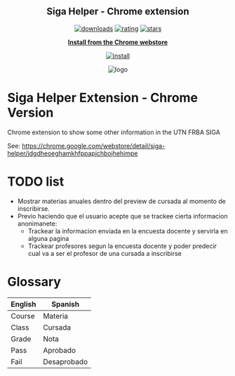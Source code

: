 <h2 align="center">Siga Helper - Chrome extension</h2>

<p align="center">
	<a href="https://chrome.google.com/webstore/detail/siga-helper/jdgdheoeghamkhfppapjchbojhehimpe"><img src="https://img.shields.io/chrome-web-store/users/jdgdheoeghamkhfppapjchbojhehimpe.svg" alt="downloads"></a>
	<a href="https://chrome.google.com/webstore/detail/siga-helper/jdgdheoeghamkhfppapjchbojhehimpe"><img src="https://img.shields.io/chrome-web-store/rating/jdgdheoeghamkhfppapjchbojhehimpe.svg" alt="rating"></a>
	<a href="https://chrome.google.com/webstore/detail/siga-helper/jdgdheoeghamkhfppapjchbojhehimpe"><img src="https://img.shields.io/chrome-web-store/stars/jdgdheoeghamkhfppapjchbojhehimpe.svg" alt="stars"></a>
</p>
<p align="center"><a href="https://chrome.google.com/webstore/detail/siga-helper/jdgdheoeghamkhfppapjchbojhehimpe"><b>Install from the Chrome webstore</b></a></p>
<p align="center"><a href="https://chrome.google.com/webstore/detail/siga-helper/jdgdheoeghamkhfppapjchbojhehimpe"><img src="https://img.shields.io/chrome-web-store/v/jdgdheoeghamkhfppapjchbojhehimpe.svg" alt="install"></a></p>
<p align="center"><img src="https://github.com/pablomatiasgomez/siga-helper-chrome/blob/master/images/icons/icon128.png" alt="logo"></p>


# Siga Helper Extension - Chrome Version

Chrome extension to show some other information in the UTN FRBA SIGA

See: https://chrome.google.com/webstore/detail/siga-helper/jdgdheoeghamkhfppapjchbojhehimpe


# TODO list

* Mostrar materias anuales dentro del preview de cursada al momento de inscribirse.
* Previo haciendo que el usuario acepte que se trackee cierta informacion anonimanete:
	* Trackear la informacion enviada en la encuesta docente y servirla en alguna pagina
	* Trackear profesores segun la encuesta docente y poder predecir cual va a ser el profesor de una cursada a inscribirse


# Glossary

| English | Spanish |
| --- | --- |
| Course | Materia |
| Class | Cursada |
| Grade | Nota |
| Pass | Aprobado |
| Fail | Desaprobado |
